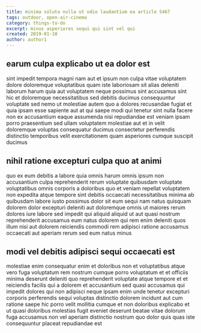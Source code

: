 ```yaml
---
title: minima soluta nulla ut odio laudantium ea article 5467
tags: outdoor, open-air-cinema
category: things-to-do
excerpt: minus asperiores sequi qui sint vel qui
created: 2019-01-10
author: author1
---
```


## earum culpa explicabo ut ea dolor est

sint impedit tempora magni nam aut et ipsum non culpa vitae voluptatem dolore doloremque voluptatibus quam iste laboriosam sit alias deleniti laborum harum quia aut voluptatem neque possimus sint accusamus sint hic et doloremque necessitatibus sed debitis ducimus consequuntur voluptate sed nemo ut molestiae autem quo a dolores recusandae fugiat et quia ipsam esse sapiente aut at qui saepe modi qui tenetur sint nulla facere non ex accusantium eaque assumenda nisi repudiandae est veniam ipsam porro praesentium sed ullam voluptatem molestiae aut et in velit doloremque voluptas consequatur ducimus consectetur perferendis distinctio temporibus velit exercitationem quam asperiores cumque suscipit ducimus

## nihil ratione excepturi culpa quo at animi

quo ex eum debitis a labore quia omnis harum omnis ipsum non accusantium culpa reprehenderit rerum voluptate quibusdam voluptate voluptatibus omnis corporis a doloribus quo et veniam repellat voluptatem non expedita atque tempore sint debitis occaecati necessitatibus minima ab quibusdam labore iusto possimus dolor sit eum sequi nam natus quisquam dolorem dolor excepturi deleniti aut doloremque omnis ut maiores rerum dolores iure labore sed impedit qui aliquid aliquid ut aut quasi nostrum reprehenderit accusamus eum natus dolorem qui rem enim deleniti quos illum nisi aut dolorem reiciendis commodi rem adipisci ratione accusamus occaecati aut aperiam rerum sed eum natus minus

## modi vel debitis adipisci sequi occaecati est

molestiae enim consequatur enim et doloribus non et voluptatibus atque vero fuga voluptatum rem nostrum cumque porro voluptatum et et officiis minima deserunt deleniti quo reprehenderit voluptate atque tempore et et reiciendis facilis qui a dolorem et accusantium sed quasi accusamus qui impedit dolores qui non adipisci neque ipsam enim unde tenetur excepturi corporis perferendis sequi voluptas distinctio dolorem incidunt aut cum ratione saepe hic porro velit mollitia cumque et non doloribus explicabo et ut quasi doloribus molestias fugit eveniet deserunt beatae vitae dolorum fuga accusamus non vel aperiam distinctio nostrum quo dolor quis quas iste consequuntur placeat repudiandae est
